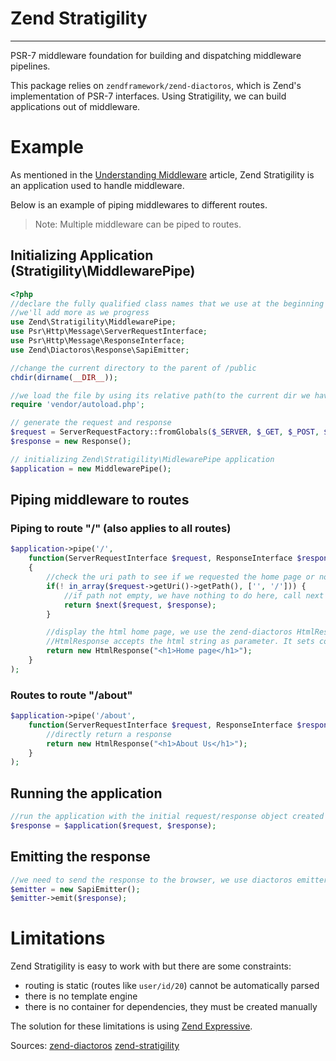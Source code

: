 # Zend Stratigility
---

PSR-7 middleware foundation for building and dispatching middleware pipelines.

This package relies on `zendframework/zend-diactoros`, which is Zend's implementation of PSR-7 interfaces.
Using Stratigility, we can build applications out of middleware.


# Example
As mentioned in the [Understanding Middleware](Understanding-Middleware.md) article, Zend Stratigility is an application
used to handle middleware.

Below is an example of piping middlewares to different routes.

> Note: Multiple middleware can be piped to routes.

## Initializing Application (Stratigility\MiddlewarePipe)

```php
<?php
//declare the fully qualified class names that we use at the beginning of the file
//we'll add more as we progress
use Zend\Stratigility\MiddlewarePipe;
use Psr\Http\Message\ServerRequestInterface;
use Psr\Http\Message\ResponseInterface;
use Zend\Diactoros\Response\SapiEmitter;

//change the current directory to the parent of /public
chdir(dirname(__DIR__));

//we load the file by using its relative path(to the current dir we have set above)
require 'vendor/autoload.php';

// generate the request and response
$request = ServerRequestFactory::fromGlobals($_SERVER, $_GET, $_POST, $_COOKIE, $_FILES);
$response = new Response();

// initializing Zend\Stratigility\MidlewarePipe application
$application = new MiddlewarePipe();
```

## Piping middleware to routes

### Piping to route "/" (also applies to all routes)

```php
$application->pipe('/',
    function(ServerRequestInterface $request, ResponseInterface $response, callable $next = null)
    {
        //check the uri path to see if we requested the home page or not
        if(! in_array($request->getUri()->getPath(), ['', '/'])) {
            //if path not empty, we have nothing to do here, call next middleware to display the requested page
            return $next($request, $response);
        }

        //display the html home page, we use the zend-diactoros HtmlResponse
        //HtmlResponse accepts the html string as parameter. It sets code 200 by default and add the Content-Type header text/html
        return new HtmlResponse("<h1>Home page</h1>");
    }
);
```

### Routes to route "/about"
```php
$application->pipe('/about',
    function(ServerRequestInterface $request, ResponseInterface $response, callable $next = null) {
        //directly return a response
        return new HtmlResponse("<h1>About Us</h1>");
    }
);
```

## Running the application


```php
//run the application with the initial request/response object created earlier
$response = $application($request, $response);
```

## Emitting the response

```php
//we need to send the response to the browser, we use diactoros emitter class that do the conversion for us
$emitter = new SapiEmitter();
$emitter->emit($response);
```

# Limitations
Zend Stratigility is easy to work with but there are some constraints:
- routing is static (routes like `user/id/20`) cannot be automatically parsed
- there is no template engine
- there is no container for dependencies, they must be created manually

The solution for these limitations is using [Zend Expressive](Zend-Expressive.md).

Sources:
[zend-diactoros](https://zendframework.github.io/zend-diactoros/)
[zend-stratigility](https://zendframework.github.io/zend-stratigility/)

